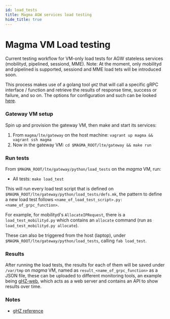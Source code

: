 ```yaml
---
id: load_tests
title: Magma AGW services load testing
hide_title: true
---
```


# Magma VM Load testing
Current testing workflow for VM-only load tests for AGW stateless services
(mobilityd, pipelined, sessiond, MME). Note: At the moment, only mobilityd
and pipelined is supported, sessiond and MME load tets will be introduced soon.

This process makes use of a golang tool `gHZ` that will call a specific gRPC
interface / function and retrieve the results of response time, success or
failure, and so on. The options for configuration and such can be looked
[here](https://ghz.sh/docs/options).

### Gateway VM setup

Spin up and provision the gateway VM, then make and start its services:

1. From `magma/lte/gateway` on the host machine:
   `vagrant up magma && vagrant ssh magma`
2. Now in the gateway VM: `cd $MAGMA_ROOT/lte/gateway && make run`

### Run tests

From `$MAGMA_ROOT/lte/gateway/python/load_tests` on the *magma* VM, run:

* All tests: `make load_test`

This will run every load test script that is defined on
`$MAGMA_ROOT/lte/gateway/python/load_tests/defs.mk`, the pattern to define a
new load test follows `<name_of_load_test_script>.py:<name_of_grpc_function>`.

For example, for mobilityd's `AllocateIPRequest`, there is a
`load_test_mobilityd.py` which contains an `allocate` command
(run as `load_test_mobilityd.py allocate`).

These can also be triggered from the host (laptop), under
`$MAGMA_ROOT/lte/gateway/python/load_tests`, calling `fab load_test`.

### Results

After running the load tests, the results for each of them will be saved under
`/var/tmp` on *magma* VM, named as `result_<name_of_grpc_function>` as a JSON file,
these can be uploaded to different monitoring tools, an example being
[gHZ-web](https://ghz.sh/docs/web/intro),
which acts as a web server and contains an API to show results over time.

### Notes

- [gHZ reference](https://ghz.sh/)
